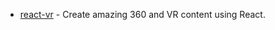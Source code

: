 - [react-vr](https://github.com/facebook/react-vr) - Create amazing 360 and VR content using React.
